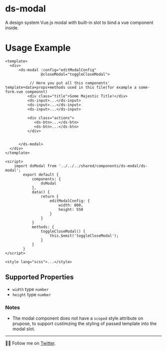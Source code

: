 # ds-modal
A design system Vue.js modal with built-in slot to bind a vue component inside.

# Usage Example
```
<template>
  <div>
      <ds-modal :config="editModalConfig"
                @closeModal="toggleCloseModal">
                
           // Here you put all this components' template+data+props+methods used in this file(for example a some-form.vue compeonnt)
          <div class="title">Some Majestic Title!</div>
          <ds-input>...</ds-input>
          <ds-input>...</ds-input>
          <ds-input>...</ds-input>
          
          <div class="actions">
             <ds-btn>...</ds-btn>
             <ds-btn>...</ds-btn>
          </div>
          
          
      </ds-modal>
  </div>
</template>

<script>
    import dsModal from '../../../shared/components/ds-modal/ds-modal';
        export default {
            components: {
                dsModal
            },
            data() {
                return {
                    editModalConfig: {
      	                width: 800,
                        height: 550
                    }
                }
            }
            methods: {
                toggleCloseModal() {
                    this.$emit('toggleCloseModal');
                }
            }
        }
</script>

<style lang="scss">...</style>
```

## Supported Properties
- `width` type `number`
- `height` type `number`

### Notes
* The modal component does not have a `scoped` style attribute on prupose, to support custimzing the styling of passed template into the modal slot.

---
👨‍💻 Follow me on [Twitter](https://twitter.com/jodoron).
